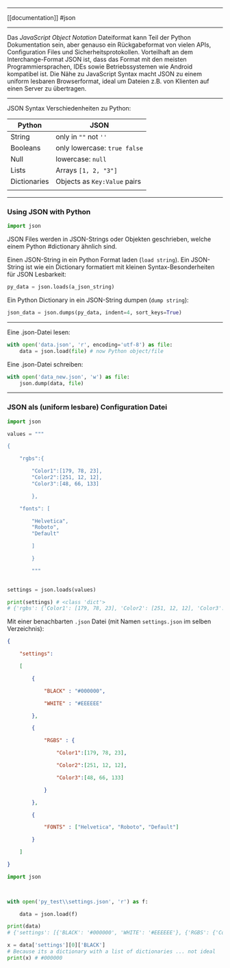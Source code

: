 ___
[[documentation]]
#json
___
Das *JavaScript Object Notation* Dateiformat kann Teil der Python Dokumentation sein, aber genauso ein Rückgabeformat von vielen APIs, Configuration Files und Sicherheitsprotokollen. 
Vorteilhaft an dem Interchange-Format JSON ist, dass das Format mit den meisten Programmiersprachen, IDEs sowie Betriebssystemen wie Android kompatibel ist. 
Die Nähe zu JavaScript Syntax macht JSON zu einem uniform lesbaren Browserformat, ideal um Dateien z.B. von Klienten auf einen Server zu übertragen.
___
JSON Syntax Verschiedenheiten zu Python:

| Python       | JSON                         |
| ------------ | ---------------------------- |
| String       | only in `""` not `''`        |
| Booleans     | only lowercase: `true false` |
| Null         | lowercase: `null`            |
| Lists        | Arrays `[1, 2, "3"]`         |
| Dictionaries | Objects as `Key:Value` pairs |
|              |                              |
___
### Using JSON with Python

```python
import json
```
JSON Files werden in JSON-Strings oder Objekten geschrieben, welche einem Python #dictionary  ähnlich sind.

Einen JSON-String in ein Python Format laden (`load string`). Ein JSON-String ist wie ein Dictionary formatiert mit kleinen Syntax-Besonderheiten für JSON Lesbarkeit:
```python
py_data = json.loads(a_json_string)
```

Ein Python Dictionary in ein JSON-String dumpen (`dump string`):
```python
json_data = json.dumps(py_data, indent=4, sort_keys=True)
```
___
Eine .json-Datei lesen:
```python
with open('data.json', 'r', encoding='utf-8') as file:
	data = json.load(file) # now Python object/file
```

Eine .json-Datei schreiben:
```python
with open('data_new.json', 'w') as file:
	json.dump(data, file)
```
___
### JSON als (uniform lesbare) Configuration Datei

```python
import json

values = """

{

    "rgbs":{

        "Color1":[179, 78, 23],
        "Color2":[251, 12, 12],
        "Color3":[48, 66, 133]

        },

    "fonts": [

        "Helvetica",
        "Roboto",
        "Default"

        ]

        }

        """
  

settings = json.loads(values)

print(settings) # <class 'dict'>
# {'rgbs': {'Color1': [179, 78, 23], 'Color2': [251, 12, 12], 'Color3': [48, 66, 133]}, 'fonts': ['Helvetica', 'Roboto', 'Default']}
```

Mit einer benachbarten `.json` Datei (mit Namen `settings.json` im selben Verzeichnis):
```json
{

    "settings":

    [

        {

            "BLACK" : "#000000",

            "WHITE" : "#EEEEEE"

        },

        {

            "RGBS" : {

                "Color1":[179, 78, 23],

                "Color2":[251, 12, 12],

                "Color3":[48, 66, 133]

            }

        },

        {

            "FONTS" : ["Helvetica", "Roboto", "Default"]

        }

    ]

}
```

```python
import json

  

with open('py_test\\settings.json', 'r') as f:

    data = json.load(f)

print(data)
# {'settings': [{'BLACK': '#000000', 'WHITE': '#EEEEEE'}, {'RGBS': {'Color1': [179, 78, 23], 'Color2': [251, 12, 12], 'Color3': [48, 66, 133]}}, {'FONTS': ['Helvetica', 'Roboto', 'Default']}]}

x = data['settings'][0]['BLACK']
# Because its a dictionary with a list of dictionaries ... not ideal
print(x) # #000000
```
